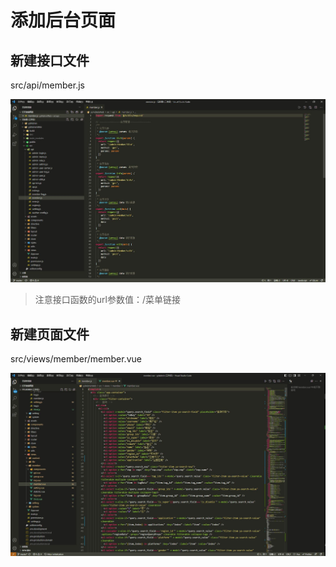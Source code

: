 # 添加后台页面

## 新建接口文件

src/api/member.js

<img src="/image/dev/adminwebapi.jpg" alt="新建接口文件">

> 注意接口函数的url参数值：/菜单链接

## 新建页面文件

src/views/member/member.vue

<img src="/image/dev/adminwebpage.jpg" alt="新建页面文件">
